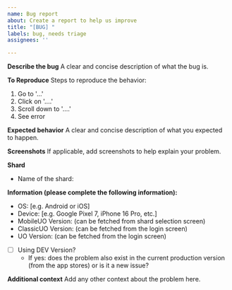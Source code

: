 ```yaml
---
name: Bug report
about: Create a report to help us improve
title: "[BUG] "
labels: bug, needs triage
assignees: ''

---
```


**Describe the bug**
A clear and concise description of what the bug is.

**To Reproduce**
Steps to reproduce the behavior:
1. Go to '...'
2. Click on '....'
3. Scroll down to '....'
4. See error

**Expected behavior**
A clear and concise description of what you expected to happen.

**Screenshots**
If applicable, add screenshots to help explain your problem.

**Shard**
- Name of the shard:

**Information (please complete the following information):**
 - OS: [e.g. Android or iOS]
 - Device: [e.g. Google Pixel 7, iPhone 16 Pro, etc.]
 - MobileUO Version: (can be fetched from shard selection screen)
 - ClassicUO Version: (can be fetched from the login screen)
 - UO Version: (can be fetched from the login screen)
 - [ ] Using DEV Version?
   - If yes: does the problem also exist in the current production version (from the app stores) or is it a new issue?

**Additional context**
Add any other context about the problem here.
